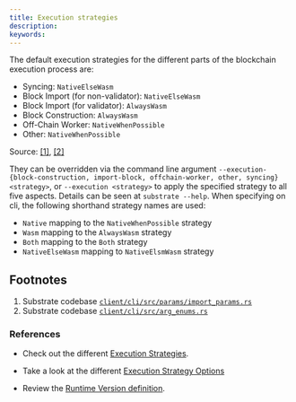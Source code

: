 ```yaml
---
title: Execution strategies
description:
keywords:
---
```


The default execution strategies for the different parts of the blockchain execution process are:

- Syncing: `NativeElseWasm`
- Block Import (for non-validator): `NativeElseWasm`
- Block Import (for validator): `AlwaysWasm`
- Block Construction: `AlwaysWasm`
- Off-Chain Worker: `NativeWhenPossible`
- Other: `NativeWhenPossible`

Source: [[1]](#footnotes), [[2]](#footnotes)

They can be overridden via the command line argument `--execution-{block-construction, import-block, offchain-worker, other, syncing} <strategy>`, or `--execution <strategy>` to apply the specified strategy to all five aspects. 
Details can be seen at `substrate --help`. 
When specifying on cli, the following shorthand strategy names are used:

- `Native` mapping to the `NativeWhenPossible` strategy
- `Wasm` mapping to the `AlwaysWasm` strategy
- `Both` mapping to the `Both` strategy
- `NativeElseWasm` mapping to `NativeElsmWasm` strategy

## Footnotes

1. Substrate codebase [`client/cli/src/params/import_params.rs`](https://github.com/paritytech/substrate/blob/9b08105b8c/client/cli/src/params/import_params.rs#L115-L124)
2. Substrate codebase [`client/cli/src/arg_enums.rs`](https://github.com/paritytech/substrate/blob/9b08105b8c/client/cli/src/arg_enums.rs#L193-L203)

### References

- Check out the different
  [Execution Strategies](https://paritytech.github.io/substrate/master/sc_client_api/execution_extensions/struct.ExecutionStrategies.html).

- Take a look at the different
  [Execution Strategy Options](https://paritytech.github.io/substrate/master/sp_state_machine/enum.ExecutionStrategy.html)

- Review the
  [Runtime Version definition](https://paritytech.github.io/substrate/master/sp_version/struct.RuntimeVersion.html).
  